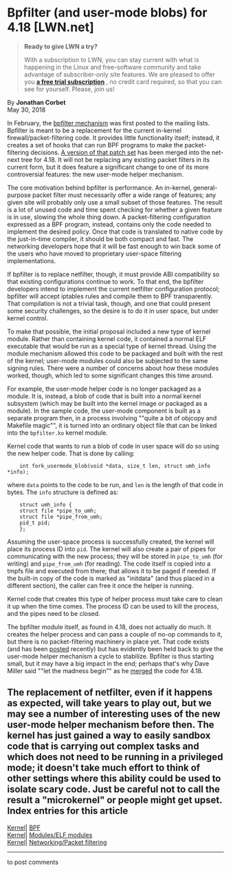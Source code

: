 # Bpfilter (and user-mode blobs) for 4.18 [LWN.net]

> **Ready to give LWN a try?**
> 
> With a subscription to LWN, you can stay current with what is happening in the Linux and free-software community and take advantage of subscriber-only site features. We are pleased to offer you **[a free trial subscription](https://lwn.net/Promo/nst-trial/claim)** , no credit card required, so that you can see for yourself. Please, join us! 

By **Jonathan Corbet**  
May 30, 2018 

In February, the [bpfilter mechanism](/Articles/747551/) was first posted to the mailing lists. Bpfilter is meant to be a replacement for the current in-kernel firewall/packet-filtering code. It provides little functionality itself; instead, it creates a set of hooks that can run BPF programs to make the packet-filtering decisions. [A version of that patch set](/Articles/755165/) has been merged into the net-next tree for 4.18. It will not be replacing any existing packet filters in its current form, but it does feature a significant change to one of its more controversial features: the new user-mode helper mechanism. 

The core motivation behind bpfilter is performance. An in-kernel, general-purpose packet filter must necessarily offer a wide range of features; any given site will probably only use a small subset of those features. The result is a lot of unused code and time spent checking for whether a given feature is in use, slowing the whole thing down. A packet-filtering configuration expressed as a BPF program, instead, contains only the code needed to implement the desired policy. Once that code is translated to native code by the just-in-time compiler, it should be both compact and fast. The networking developers hope that it will be fast enough to win back some of the users who have moved to proprietary user-space filtering implementations. 

If bpfilter is to replace netfilter, though, it must provide ABI compatibility so that existing configurations continue to work. To that end, the bpfilter developers intend to implement the current netfilter configuration protocol; bpfilter will accept iptables rules and compile them to BPF transparently. That compilation is not a trivial task, though, and one that could present some security challenges, so the desire is to do it in user space, but under kernel control. 

To make that possible, the initial proposal included a new type of kernel module. Rather than containing kernel code, it contained a normal ELF executable that would be run as a special type of kernel thread. Using the module mechanism allowed this code to be packaged and built with the rest of the kernel; user-mode modules could also be subjected to the same signing rules. There were a number of concerns about how these modules worked, though, which led to some significant changes this time around. 

For example, the user-mode helper code is no longer packaged as a module. It is, instead, a blob of code that is built into a normal kernel subsystem (which may be built into the kernel image or packaged as a module). In the sample code, the user-mode component is built as a separate program then, in a process involving ""quite a bit of objcopy and Makefile magic"", it is turned into an ordinary object file that can be linked into the `bpfilter.ko` kernel module. 

Kernel code that wants to run a blob of code in user space will do so using the new helper code. That is done by calling: 
    
    
        int fork_usermode_blob(void *data, size_t len, struct umh_info *info);
    

where `data` points to the code to be run, and `len` is the length of that code in bytes. The `info` structure is defined as: 
    
    
        struct umh_info {
    	struct file *pipe_to_umh;
    	struct file *pipe_from_umh;
    	pid_t pid;
        };
    

Assuming the user-space process is successfully created, the kernel will place its process ID into `pid`. The kernel will also create a pair of pipes for communicating with the new process; they will be stored in `pipe_to_umh` (for writing) and `pipe_from_umh` (for reading). The code itself is copied into a tmpfs file and executed from there; that allows it to be paged if needed. If the built-in copy of the code is marked as "initdata" (and thus placed in a different section), the caller can free it once the helper is running. 

Kernel code that creates this type of helper process must take care to clean it up when the time comes. The process ID can be used to kill the process, and the pipes need to be closed. 

The bpfilter module itself, as found in 4.18, does not actually do much. It creates the helper process and can pass a couple of no-op commands to it, but there is no packet-filtering machinery in place yet. That code exists (and has been [posted](/Articles/753460/) recently) but has evidently been held back to give the user-mode helper mechanism a cycle to stabilize. Bpfilter is thus starting small, but it may have a big impact in the end; perhaps that's why Dave Miller said ""let the madness begin"" as he [merged](/Articles/755933/) the code for 4.18. 

The replacement of netfilter, even if it happens as expected, will take years to play out, but we may see a number of interesting uses of the new user-mode helper mechanism before then. The kernel has just gained a way to easily sandbox code that is carrying out complex tasks and which does not need to be running in a privileged mode; it doesn't take much effort to think of other settings where this ability could be used to isolate scary code. Just be careful not to call the result a "microkernel" or people might get upset.  
Index entries for this article  
---  
[Kernel](/Kernel/Index)| [BPF](/Kernel/Index#BPF)  
[Kernel](/Kernel/Index)| [Modules/ELF modules](/Kernel/Index#Modules-ELF_modules)  
[Kernel](/Kernel/Index)| [Networking/Packet filtering](/Kernel/Index#Networking-Packet_filtering)  
  


* * *

to post comments 
